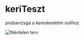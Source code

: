 # keriTeszt
probavizsga a kereskedelmi sulihoz

![Névtelen terv](https://github.com/gorcsvra/keriTeszt/assets/66862598/dc193229-37dd-427c-b6bf-4c5486a94937)
